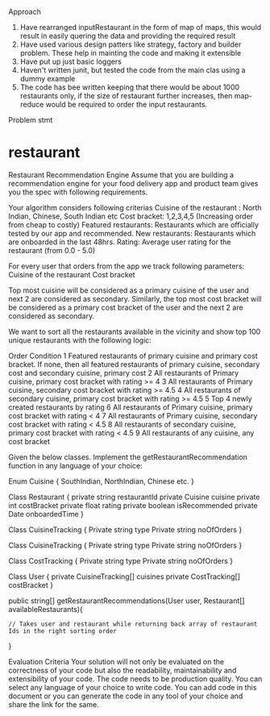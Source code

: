 Approach
1) Have rearranged inputRestaurant in the form of map of maps, this would result in easily quering the data and providing the required result
2) Have used various design patters like strategy, factory and builder problem. These help in mainting the code and making it extensible 
3) Have put up just basic loggers
4) Haven't written junit, but tested the code from the main clas using a dummy example
5) The code has bee written keeping that there would be about 1000 restaurants only, if the size of restaurant further increases, then map-reduce would be required to order the input restaurants.



Problem stmt
# restaurant
Restaurant Recommendation Engine
Assume that you are building a recommendation engine for your food delivery app and product team gives you the spec with following requirements.

Your algorithm considers following criterias
Cuisine of the restaurant : North Indian, Chinese, South Indian etc
Cost bracket: 1,2,3,4,5 (Increasing order from cheap to costly)
Featured restaurants: Restaurants which are officially tested by our app and recommended.
New restaurants: Restaurants which are onboarded in the last 48hrs.
Rating: Average user rating for the restaurant (from 0.0 - 5.0)

For every user that orders from the app we track following parameters:
Cuisine of the restaurant
Cost bracket

Top most cuisine will be considered as a primary cuisine of the user and next 2 are considered as secondary. Similarly, the top most cost bracket will be considered as a primary cost bracket of the user and the next 2 are considered as secondary.


We want to sort all the restaurants available in the vicinity and show top 100 unique restaurants with the following logic:

Order
Condition
1
Featured restaurants of primary cuisine and primary cost bracket. If none, then all featured restaurants of primary cuisine, secondary cost and secondary cuisine, primary cost
2
All restaurants of Primary cuisine, primary cost bracket with rating >= 4
3
All restaurants of Primary cuisine, secondary cost bracket with rating >= 4.5
4
All restaurants of secondary cuisine, primary cost bracket with rating >= 4.5
5
Top 4 newly created restaurants by rating
6
All restaurants of Primary cuisine, primary cost bracket with rating < 4
7
All restaurants of Primary cuisine, secondary cost bracket with rating < 4.5
8
All restaurants of secondary cuisine, primary cost bracket with rating < 4.5
9
All restaurants of any cuisine, any cost bracket



Given the below classes. Implement the getRestaurantRecommendation function in any language of your choice:

Enum Cuisine {
	SouthIndian, NorthIndian, Chinese etc.
}

Class Restaurant {
	private string restaurantId
	private Cuisine cuisine
	private int costBracket
	private float rating
	private boolean isRecommended
	private Date onboardedTime
}

Class CuisineTracking {
	Private string type
	Private string noOfOrders
}

Class CuisineTracking {
	Private string type
	Private string noOfOrders
}

Class CostTracking {
	Private string type
	Private string noOfOrders
}

Class User {
	private CuisineTracking[]  cuisines
	private CostTracking[] costBracket
}

public string[] getRestaurantRecommendations(User user, Restaurant[] availableRestaurants){

	// Takes user and restaurant while returning back array of restaurant Ids in the right sorting order

}

Evaluation Criteria
Your solution will not only be evaluated on the correctness of your code but also the readability, maintainability and extensibility of your code. 
The code needs to be production quality. 
You can select any language of your choice to write code.
You can add code in this document or you can generate the code in any tool of your choice and share the link for the same.


